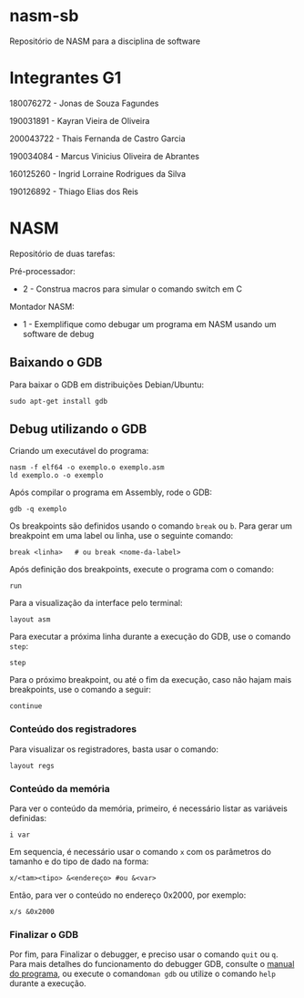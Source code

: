 # nasm-sb
Repositório de NASM para a disciplina de software 

# Integrantes G1

180076272 - Jonas de Souza Fagundes

190031891 - Kayran Vieira de Oliveira

200043722 - Thais Fernanda de Castro Garcia

190034084 - Marcus Vinicius Oliveira de Abrantes

160125260 - Ingrid Lorraine Rodrigues da Silva

190126892 - Thiago Elias dos Reis

# NASM
Repositório de duas tarefas:

Pré-processador:
- 2 - Construa macros para simular o comando switch em C
  
Montador NASM:
- 1 - Exemplifique como debugar um programa em NASM usando um software de debug

## Baixando o GDB
Para baixar o GDB em distribuições Debian/Ubuntu:
```
sudo apt-get install gdb
```
## Debug utilizando o GDB

Criando um executável do programa:
```
nasm -f elf64 -o exemplo.o exemplo.asm
ld exemplo.o -o exemplo
```
Após compilar o programa em Assembly, rode o GDB:
```
gdb -q exemplo
```
Os breakpoints são definidos usando o comando `break` ou `b`. Para gerar um breakpoint em uma label ou linha, use o seguinte comando:
```
break <linha>   # ou break <nome-da-label> 
```
Após definição dos breakpoints, execute o programa com o comando: 
```
run
```
Para a visualização da interface pelo terminal:
```
layout asm
```
Para executar a próxima linha durante a execução do GDB, use o comando `step`: 
```
step 
```
Para o próximo breakpoint, ou até o fim da execução, caso não hajam mais breakpoints, use o comando a seguir:
```
continue 
```
### Conteúdo dos registradores
Para visualizar os registradores, basta usar o comando:
```
layout regs
```

### Conteúdo da memória
Para ver o conteúdo da memória, primeiro, é necessário listar as variáveis definidas:
```
i var
```
Em sequencia, é necessário usar o comando `x` com os parâmetros do tamanho e do tipo de dado na forma:
```
x/<tam><tipo> &<endereço> #ou &<var> 
```
Então, para ver o conteúdo no endereço 0x2000, por exemplo:
```
x/s &0x2000
```
### Finalizar o GDB
Por fim, para Finalizar o debugger, e preciso usar o comando `quit` ou `q`.
Para mais detalhes do funcionamento do debugger GDB, consulte o [manual do programa](http://www.gnu.org/software/gdb/documentation/), ou execute o comando`man gdb` ou utilize o comando `help` durante a execução.

